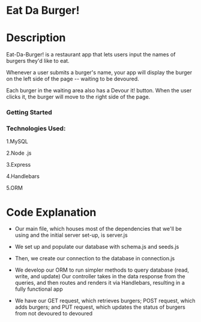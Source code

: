 # Eat Da Burger!

<h1>Description</h1>

Eat-Da-Burger! is a restaurant app that lets users input the names of burgers they'd like to eat.

Whenever a user submits a burger's name, your app will display the burger on the left side of the page -- waiting to be devoured.

Each burger in the waiting area also has a Devour it! button. When the user clicks it, the burger will move to the right side of the page.

<h3>Getting Started</h3>

<h3>Technologies Used:</h3>

1.MySQL

2.Node .js

3.Express

4.Handlebars

5.ORM


<h1>Code Explanation</h1>

- Our main file, which houses most of the dependencies that we'll be using and the initial server set-up, is server.js

- We set up and populate our database with schema.js and seeds.js

- Then, we create our connection to the database in connection.js

- We develop our ORM to run simpler methods to query database (read, write, and update)
Our controller takes in the data response from the queries, and then routes and renders it via Handlebars, resulting in a fully functional app

- We have our GET request, which retrieves burgers; POST request, which adds burgers; and PUT request, which updates the status of burgers from not devoured to devoured